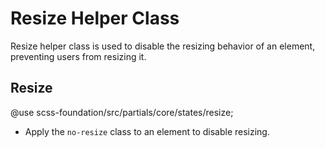 # Resize Helper Class

Resize helper class is used to disable the resizing behavior of an element, preventing users from resizing it.

## Resize

@use scss-foundation/src/partials/core/states/resize;

- Apply the `no-resize` class to an element to disable resizing.
